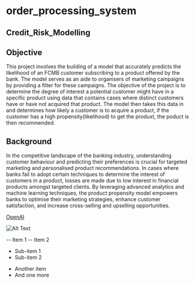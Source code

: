 # order_processing_system

## Credit_Risk_Modelling

## Objective
This project involves the building of a model that accurately predicts the likelihood of an FCMB customer subscribing to a product offered by the bank. The model serves as an aide to organisers of marketing campaigns by providing a filter for these campaigns. The objective of the project is to determine the degree of interest a potential customer might have in a specific product using data that contains cases where distinct customers have or have not acquired that product. The model then takes this data in and determines how likely a customer is to acquire a product, if the customer has a high propensity(likelihood) to get the produxt, the poduct is then recommended.

## Background
In the competitive landscape of the banking industry, understanding customer behaviour and predicting their preferences is crucial for targeted marketing and personalised product recommendations. In cases where banks fail to adopt certain techniques to determine the interest of customers in a product, losses are made due to low interest in financial products amongst targeted clients. By leveraging advanced analytics and machine learning techniques, the product propensity model empowers banks to optimise their marketing strategies, enhance customer satisfaction, and increase cross-selling and upselling opportunities.

  [OpenAI](https://www.openai.com/)

  ![Alt Text](image-url.png)

-- Item 1
-- Item 2
  - Sub-item 1
  - Sub-item 2
* Another item
* And one more

